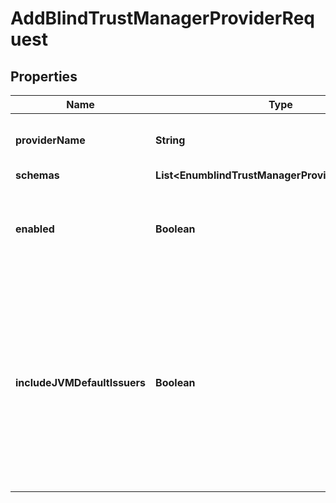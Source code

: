 

# AddBlindTrustManagerProviderRequest


## Properties

| Name | Type | Description | Notes |
|------------ | ------------- | ------------- | -------------|
|**providerName** | **String** | Name of the new Trust Manager Provider |  |
|**schemas** | **List&lt;EnumblindTrustManagerProviderSchemaUrn&gt;** |  |  |
|**enabled** | **Boolean** | Indicate whether the Trust Manager Provider is enabled for use. |  |
|**includeJVMDefaultIssuers** | **Boolean** | Indicates whether certificates issued by an authority included in the JVM&#39;s set of default issuers should be automatically trusted, even if they would not otherwise be trusted by this provider. |  [optional] |



